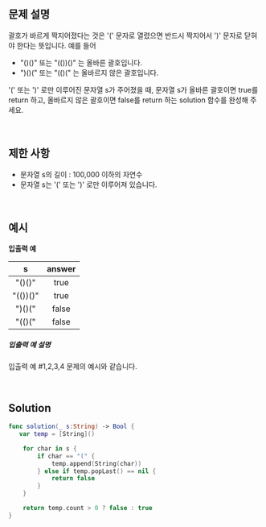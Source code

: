 ## 문제 설명

괄호가 바르게 짝지어졌다는 것은 '(' 문자로 열렸으면 반드시 짝지어서 ')' 문자로 닫혀야 한다는 뜻입니다. 예를 들어

- "()()" 또는 "(())()" 는 올바른 괄호입니다.
- ")()(" 또는 "(()(" 는 올바르지 않은 괄호입니다.

'(' 또는 ')' 로만 이루어진 문자열 s가 주어졌을 때, 문자열 s가 올바른 괄호이면 true를 return 하고, 올바르지 않은 괄호이면 false를 return 하는 solution 함수를 완성해 주세요.

</br>

## 제한 사항

- 문자열 s의 길이 : 100,000 이하의 자연수
- 문자열 s는 '(' 또는 ')' 로만 이루어져 있습니다.

</br>

## 예시

**입출력 예**

|    s     | answer |
| :------: | :----: |
|  "()()"  |  true  |
| "(())()" |  true  |
|  ")()("  | false  |
|  "(()("  | false  |

##### 입출력 예 설명

입출력 예 #1,2,3,4
문제의 예시와 같습니다.

</br>

## Solution

```swift
func solution(_ s:String) -> Bool {
   var temp = [String]()

    for char in s {
        if char == "(" {
            temp.append(String(char))
        } else if temp.popLast() == nil {
            return false
        }
    }

    return temp.count > 0 ? false : true
}
```

